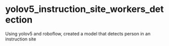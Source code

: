 # yolov5_instruction_site_workers_detection
Using yolov5 and roboflow, created a model that detects person in an instruction site
